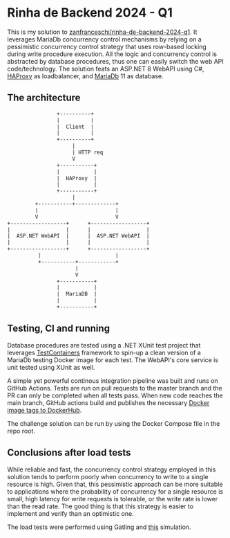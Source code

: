 # Rinha de Backend 2024 - Q1

This is my solution to [zanfranceschi/rinha-de-backend-2024-q1](https://github.com/zanfranceschi/rinha-de-backend-2024-q1). It leverages MariaDb concurrency control mechanisms by relying on a pessimistic concurrency control strategy that uses row-based locking during write procedure execution. All the logic and concurrency control is abstracted by database procedures, thus one can easily switch the web API code/technology. The solution feats an ASP.NET 8 WebAPI using C#, [HAProxy](https://www.haproxy.org/) as loadbalancer, and [MariaDb](https://mariadb.org/) 11 as database.

## The architecture

```txt
                +----------+
                |          |
                |  Client  |
                |          |
                +----------+
                     |
                     | HTTP req
                     V
                +-----------+
                |           |
                |  HAProxy  |
                |           |
                +-----------+
                     |
         +-----------+-------------+
         |                         |
         V                         V
+------------------+      +------------------+
|                  |      |                  |
|  ASP.NET WebAPI  |      |  ASP.NET WebAPI  |
|                  |      |                  |
+------------------+      +------------------+
          |                        |
          +-----------+------------+
                      |
                      V
                +-----------+
                |           |
                |  MariaDB  |
                |           |
                +-----------+
```

## Testing, CI and running

Database procedures are tested using a .NET XUnit test project that leverages [TestContainers](https://testcontainers.com/) framework to spin-up a clean version of a MariaDb testing Docker image for each test. The WebAPI's core service is unit tested using XUnit as well.

A simple yet powerful continous integration pipeline was built and runs on GitHub Actions. Tests are run on pull requests to the master branch and the PR can only be completed when all tests pass. When new code reaches the main branch, GitHub actions build and publishes the necessary [Docker image tags to DockerHub](https://hub.docker.com/r/pedroter7/rinha-de-backend-2024-q1).

The challenge solution can be run by using the Docker Compose file in the repo root.

## Conclusions after load tests

While reliable and fast, the concurrency control strategy employed in this solution tends to perform poorly when concurrency to write to a single resource is high. Given that, this pessimistic approach can be more suitable to applications where the probability of concurrency for a single resource is small, high latency for write requests is tolerable, or the write rate is lower than the read rate. The good thing is that this strategy is easier to implement and verify than an optimistic one.

The load tests were performed using Gatling and [this](https://github.com/zanfranceschi/rinha-de-backend-2024-q1/blob/main/load-test/user-files/simulations/rinhabackend/RinhaBackendCrebitosSimulation.scala) simulation.
